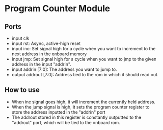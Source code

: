 # Program Counter Module
## Ports 
- input clk
- input rst: Async, active-high reset
- input inc: Set signal high for a cycle when you want to increment to the next address in the onboard memory
- input jmp: Set signal high for a cycle when you want to jmp to the given address in the input "addrin".
- input addrin [7:0]: The address you want to jump to.
- output addrout [7:0]: Address tied to the rom in which it should read out.
## How to use
- When inc signal goes high, it will increment the currently held address. 
- When the jump signal is high, it sets the program counter register to store the address inputted in the "addrin" port
- The addrout stored in this register is constantly outputted to the "addrout" port, which will be tied to the onboard rom.